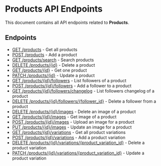 # Products API Endpoints

This document contains all API endpoints related to **Products**.

## Endpoints

- [GET /products](./getproducts.md) - Get all products
- [POST /products](./addproduct.md) - Add a product
- [GET /products/search](./searchproducts.md) - Search products
- [DELETE /products/{id}](./deleteproduct.md) - Delete a product
- [GET /products/{id}](./getproduct.md) - Get one product
- [PATCH /products/{id}](./updateproduct.md) - Update a product
- [GET /products/{id}/followers](./getproductfollowers.md) - List followers of a product
- [POST /products/{id}/followers](./addproductfollower.md) - Add a follower to a product
- [GET /products/{id}/followers/changelog](./getproductfollowerschangelog.md) - List followers changelog of a product
- [DELETE /products/{id}/followers/{follower_id}](./deleteproductfollower.md) - Delete a follower from a product
- [DELETE /products/{id}/images](./deleteproductimage.md) - Delete an image of a product
- [GET /products/{id}/images](./getproductimage.md) - Get image of a product
- [POST /products/{id}/images](./uploadproductimage.md) - Upload an image for a product
- [PUT /products/{id}/images](./updateproductimage.md) - Update an image for a product
- [GET /products/{id}/variations](./getproductvariations.md) - Get all product variations
- [POST /products/{id}/variations](./addproductvariation.md) - Add a product variation
- [DELETE /products/{id}/variations/{product_variation_id}](./deleteproductvariation.md) - Delete a product variation
- [PATCH /products/{id}/variations/{product_variation_id}](./updateproductvariation.md) - Update a product variation